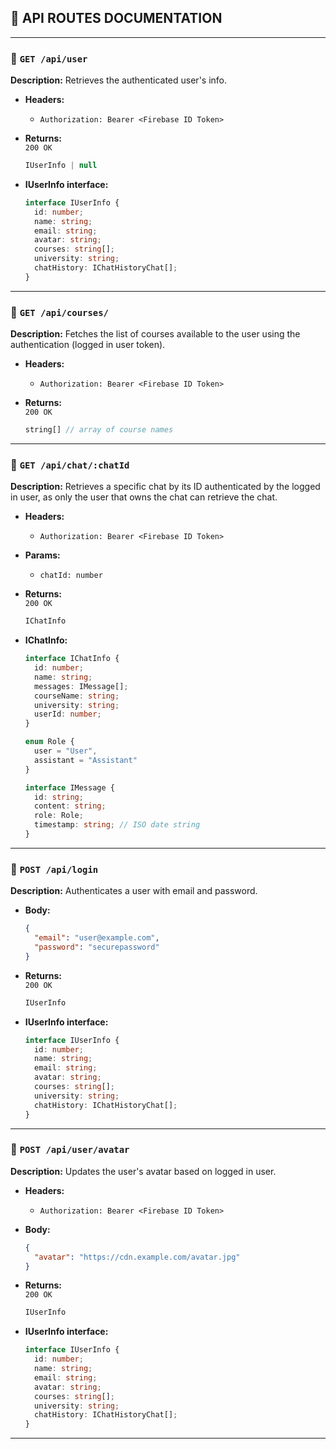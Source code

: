 ## 🧾 API ROUTES DOCUMENTATION

---

### 🔐 `GET /api/user`
**Description:** Retrieves the authenticated user's info.

- **Headers:**
  - `Authorization: Bearer <Firebase ID Token>`

- **Returns:**  
  `200 OK`  
  ```ts
  IUserInfo | null
  ```

- **IUserInfo interface:**
  ```ts
  interface IUserInfo {
    id: number;
    name: string;
    email: string;
    avatar: string;
    courses: string[];
    university: string;
    chatHistory: IChatHistoryChat[];
  }
  ```

---

### 🔐 `GET /api/courses/`
**Description:** Fetches the list of courses available to the user using the authentication (logged in user token).

- **Headers:**
  - `Authorization: Bearer <Firebase ID Token>`

- **Returns:**  
  `200 OK`  
  ```ts
  string[] // array of course names
  ```

---

### 🔐 `GET /api/chat/:chatId`
**Description:** Retrieves a specific chat by its ID authenticated by the logged in user, as only the user that owns the chat can retrieve the chat.

- **Headers:**
  - `Authorization: Bearer <Firebase ID Token>`

- **Params:**
  - `chatId: number`

- **Returns:**  
  `200 OK`  
  ```ts
  IChatInfo
  ```

- **IChatInfo:**
  ```ts
  interface IChatInfo {
    id: number;
    name: string;
    messages: IMessage[];
    courseName: string;
    university: string;
    userId: number;
  }

  enum Role {
    user = "User",
    assistant = "Assistant"
  }

  interface IMessage {
    id: string;
    content: string;
    role: Role;
    timestamp: string; // ISO date string
  }
  ```

---

### 🔐 `POST /api/login`
**Description:** Authenticates a user with email and password.

- **Body:**
  ```json
  {
    "email": "user@example.com",
    "password": "securepassword"
  }
  ```

- **Returns:**  
  `200 OK`  
  ```ts
  IUserInfo
  ```

- **IUserInfo interface:**
  ```ts
  interface IUserInfo {
    id: number;
    name: string;
    email: string;
    avatar: string;
    courses: string[];
    university: string;
    chatHistory: IChatHistoryChat[];
  }
  ```
---


### 🔐 `POST /api/user/avatar`
**Description:** Updates the user's avatar based on logged in user.

- **Headers:**
  - `Authorization: Bearer <Firebase ID Token>`

- **Body:**
  ```json
  {
    "avatar": "https://cdn.example.com/avatar.jpg"
  }
  ```

- **Returns:**  
  `200 OK`  
  ```ts
  IUserInfo
  ```

- **IUserInfo interface:**
  ```ts
  interface IUserInfo {
    id: number;
    name: string;
    email: string;
    avatar: string;
    courses: string[];
    university: string;
    chatHistory: IChatHistoryChat[];
  }
  ```
---
